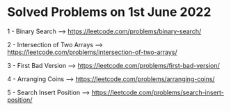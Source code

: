 # Solved Problems on 1st June 2022

1 - Binary Search --> https://leetcode.com/problems/binary-search/

2 - Intersection of Two Arrays --> https://leetcode.com/problems/intersection-of-two-arrays/

3 - First Bad Version --> https://leetcode.com/problems/first-bad-version/

4 - Arranging Coins --> https://leetcode.com/problems/arranging-coins/

5 - Search Insert Position --> https://leetcode.com/problems/search-insert-position/

